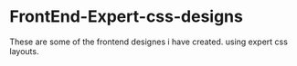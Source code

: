 # FrontEnd-Expert-css-designs
These are some of the frontend designes i have created. using expert css layouts.
